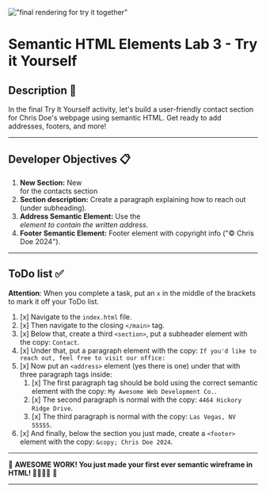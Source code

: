 !["final rendering for try it together"](assets/images/screen-together.png)
# Semantic HTML Elements Lab 3 - Try it Yourself

## Description 📄
In the final Try It Yourself activity, let's build a user-friendly contact section for Chris Doe's webpage using semantic HTML. Get ready to add addresses, footers, and more!

---

## Developer Objectives 📋

1. **New Section:** New <section> for the contacts section
2. **Section description:** Create a paragraph explaining how to reach out (under subheading).
3. **Address Semantic Element:** Use the <address> element to contain the written address.
4. **Footer Semantic Element:** Footer element with copyright info ("© Chris Doe 2024").

---

## ToDo list ✅
**Attention**: When you complete a task, put an `x` in the middle of the brackets to mark it off your ToDo list.

1. [x] Navigate to the `index.html` file. 
2. [x] Then navigate to the closing `</main>` tag. 
3. [x] Below that, create a third `<section>`, put a subheader element with the copy: `Contact`.
4. [x] Under that, put a paragraph element with the copy: `If you'd like to reach out, feel free to visit our office:`
5. [x] Now put an `<address>` element (yes there is one) under that with three paragraph tags inside:
   1. [x] The first paragraph tag should be bold using the correct semantic element with the copy: `My Awesome Web Development Co.`.
   2. [x] The second paragraph is normal with the copy: `4464 Hickory Ridge Drive`.
   3. [x] The third paragraph is normal with the copy: `Las Vegas, NV 55555`.
6. [x] And finally, below the section you just made, create a `<footer>` element with the copy: `&copy; Chris Doe 2024`.


---

🎊 **AWESOME WORK! You just made your first ever semantic wireframe in HTML! 💃🏻🕺🏾** 🎊

---
